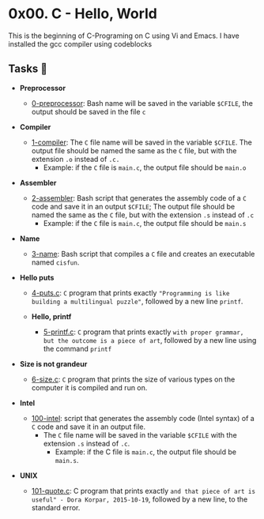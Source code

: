 # 0x00. C - Hello, World #

This is the beginning of C-Programing on C using Vi and Emacs. I have installed the gcc compiler using codeblocks

## Tasks :page_with_curl:

* **Preprocessor**
  * [0-preprocessor](./0-preprocessor): Bash name will be saved in the variable `$CFILE`, the output should be saved in the file `c`
  
* **Compiler**
    * [1-compiler](./1-compiler): The `C` file name will be saved in the variable `$CFILE`. The output file should be named the same as the `C` file, but with the extension `.o` instead of `.c.`
       * Example: if the `C` file is `main.c`, the output file should be `main.o`

* **Assembler**
  * [2-assembler](./2-assembler): Bash script that generates the assembly code of a `C` code and save it in an output `$CFILE`; The output file should be named the same as the `C` file, but with the extension `.s` instead of `.c`
       * Example: if the `C` file is `main.c`, the output file should be `main.s`

* **Name**
  * [3-name](./3-name): Bash script that compiles a `C` file and creates an executable named `cisfun`.
  
* **Hello puts**
  * [4-puts.c](./4-puts.c): `C` program that prints exactly `"Programming is like building a multilingual puzzle"`, followed by a new line `printf`.
  
  * **Hello, printf**   
    * [5-printf.c](./5-printf.c):  `C` program that prints exactly `with proper grammar, but the outcome is a piece of art`, followed by a new line using the command `printf`
    
* **Size is not grandeur**
  * [6-size.c](./6-size.c): `C` program that prints the size of various types on the computer it is compiled and run on.
  
* **Intel**
  * [100-intel](./100-intel): script that generates the assembly code (Intel syntax) of a `C` code and save it in an output file.
     * The `C` file name will be saved in the variable `$CFILE` with the extension `.s` instead of `.c`.
         * Example: if the C file is `main.c`, the output file should be `main.s`.
        
* **UNIX**
  * [101-quote.c](./101-quote.c): C program that prints exactly `and that piece of art is useful" - Dora Korpar, 2015-10-19`, followed by a new line, to the standard error.
